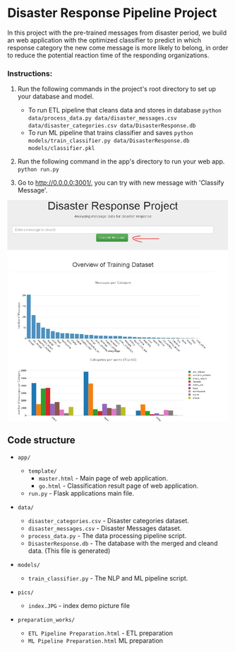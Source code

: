 # Disaster Response Pipeline Project

In this project with the pre-trained messages from disaster period, we build an web application with the optimized classifier to predict in which response category the new come message is more likely to belong, in order to reduce the potential reaction time of the responding organizations.


### Instructions:
1. Run the following commands in the project's root directory to set up your database and model.

    - To run ETL pipeline that cleans data and stores in database
        `python data/process_data.py data/disaster_messages.csv data/disaster_categories.csv data/DisasterResponse.db`
    - To run ML pipeline that trains classifier and saves
        `python models/train_classifier.py data/DisasterResponse.db models/classifier.pkl`

2. Run the following command in the app's directory to run your web app.
    `python run.py`

3. Go to http://0.0.0.0:3001/, you can try with new message with 'Classify Message'.

<img src='pics/index.JPG' align="middle" width="500" height="500" />

## Code structure

- `app/`
  - `template/`
    - `master.html`  -  Main page of web application.
    - `go.html`  -  Classification result page of web application.
  - `run.py`  - Flask applications main file.

- `data/`
  - `disaster_categories.csv`  - Disaster categories dataset.
  - `disaster_messages.csv`  - Disaster Messages dataset.
  - `process_data.py` - The data processing pipeline script.
  - `DisasterResponse.db`  - The database with the merged and cleand data. (This file is generated)

- `models/`
  - `train_classifier.py` - The NLP and ML pipeline script.

 - `pics/` 
 	- `index.JPG` - index demo picture file
    
 - `preparation_works/` 
 	- `ETL Pipeline Preparation.html` - ETL preparation
    - `ML Pipeline Preparation.html` ML preparation
  
